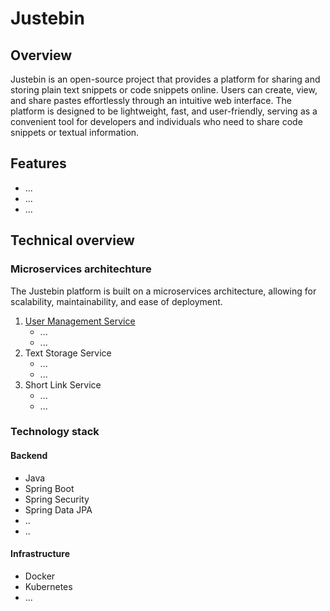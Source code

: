# Justebin #

## Overview ##

Justebin is an open-source project that provides a platform for sharing and storing plain text snippets or code snippets online. Users can create, view, and share pastes effortlessly through an intuitive web interface. The platform is designed to be lightweight, fast, and user-friendly, serving as a convenient tool for developers and individuals who need to share code snippets or textual information.

## Features ##
- ...
- ...
- ...

## Technical overview ##
### Microservices architechture ###
The Justebin platform is built on a microservices architecture, allowing for scalability, maintainability, and ease of deployment.

1. [User Management Service](https://github.com/AlexanderStepanov05/user-service)
   - ...
   - ...
2. Text Storage Service
   - ...
   - ...
3. Short Link Service
   - ...
   - ... 

### Technology stack ###
#### Backend ####
- Java
- Spring Boot
- Spring Security
- Spring Data JPA
- ..
- ..

#### Infrastructure ####
- Docker
- Kubernetes
- ...

